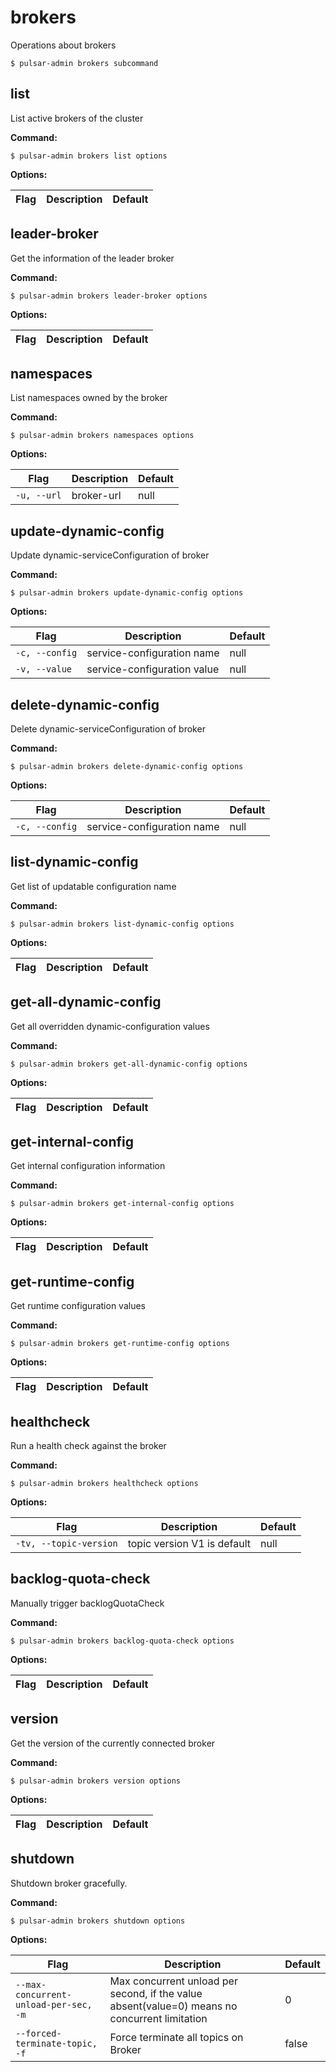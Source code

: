 # brokers

Operations about brokers


```shell
$ pulsar-admin brokers subcommand
```



## list

List active brokers of the cluster

**Command:**

```shell
$ pulsar-admin brokers list options
```

**Options:**

|Flag|Description|Default|
|---|---|---|


## leader-broker

Get the information of the leader broker

**Command:**

```shell
$ pulsar-admin brokers leader-broker options
```

**Options:**

|Flag|Description|Default|
|---|---|---|


## namespaces

List namespaces owned by the broker

**Command:**

```shell
$ pulsar-admin brokers namespaces options
```

**Options:**

|Flag|Description|Default|
|---|---|---|
| `-u, --url` | broker-url|null||


## update-dynamic-config

Update dynamic-serviceConfiguration of broker

**Command:**

```shell
$ pulsar-admin brokers update-dynamic-config options
```

**Options:**

|Flag|Description|Default|
|---|---|---|
| `-c, --config` | service-configuration name|null||
| `-v, --value` | service-configuration value|null||


## delete-dynamic-config

Delete dynamic-serviceConfiguration of broker

**Command:**

```shell
$ pulsar-admin brokers delete-dynamic-config options
```

**Options:**

|Flag|Description|Default|
|---|---|---|
| `-c, --config` | service-configuration name|null||


## list-dynamic-config

Get list of updatable configuration name

**Command:**

```shell
$ pulsar-admin brokers list-dynamic-config options
```

**Options:**

|Flag|Description|Default|
|---|---|---|


## get-all-dynamic-config

Get all overridden dynamic-configuration values

**Command:**

```shell
$ pulsar-admin brokers get-all-dynamic-config options
```

**Options:**

|Flag|Description|Default|
|---|---|---|


## get-internal-config

Get internal configuration information

**Command:**

```shell
$ pulsar-admin brokers get-internal-config options
```

**Options:**

|Flag|Description|Default|
|---|---|---|


## get-runtime-config

Get runtime configuration values

**Command:**

```shell
$ pulsar-admin brokers get-runtime-config options
```

**Options:**

|Flag|Description|Default|
|---|---|---|


## healthcheck

Run a health check against the broker

**Command:**

```shell
$ pulsar-admin brokers healthcheck options
```

**Options:**

|Flag|Description|Default|
|---|---|---|
| `-tv, --topic-version` | topic version V1 is default|null||


## backlog-quota-check

Manually trigger backlogQuotaCheck

**Command:**

```shell
$ pulsar-admin brokers backlog-quota-check options
```

**Options:**

|Flag|Description|Default|
|---|---|---|


## version

Get the version of the currently connected broker

**Command:**

```shell
$ pulsar-admin brokers version options
```

**Options:**

|Flag|Description|Default|
|---|---|---|


## shutdown

Shutdown broker gracefully.

**Command:**

```shell
$ pulsar-admin brokers shutdown options
```

**Options:**

|Flag|Description|Default|
|---|---|---|
| `--max-concurrent-unload-per-sec, -m` | Max concurrent unload per second, if the value absent(value=0) means no concurrent limitation|0||
| `--forced-terminate-topic, -f` | Force terminate all topics on Broker|false||

